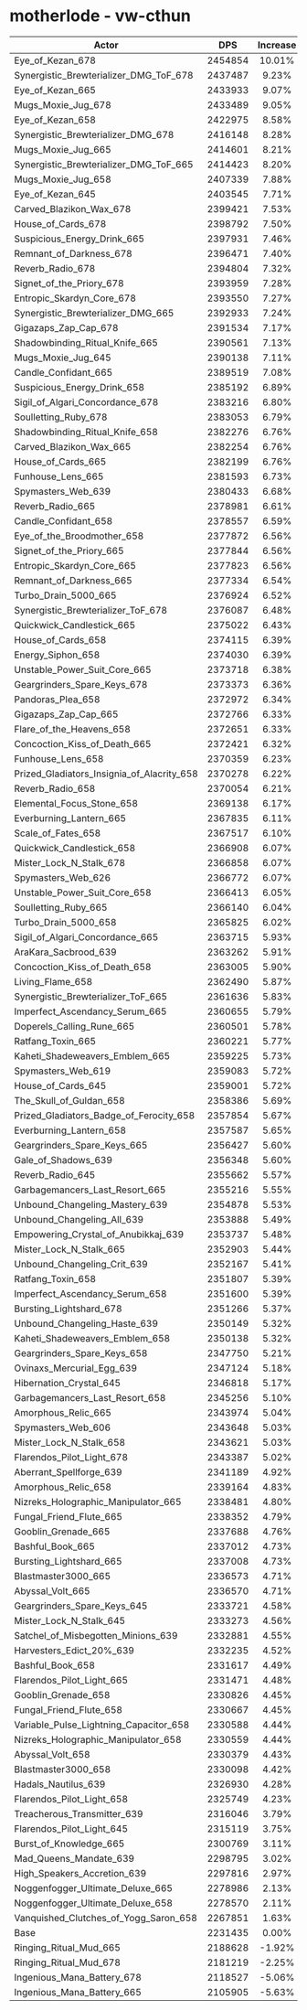 # motherlode - vw-cthun
| Actor | DPS | Increase |
|---|:---:|:---:|
|Eye_of_Kezan_678|2454854|10.01%|
|Synergistic_Brewterializer_DMG_ToF_678|2437487|9.23%|
|Eye_of_Kezan_665|2433933|9.07%|
|Mugs_Moxie_Jug_678|2433489|9.05%|
|Eye_of_Kezan_658|2422975|8.58%|
|Synergistic_Brewterializer_DMG_678|2416148|8.28%|
|Mugs_Moxie_Jug_665|2414601|8.21%|
|Synergistic_Brewterializer_DMG_ToF_665|2414423|8.20%|
|Mugs_Moxie_Jug_658|2407339|7.88%|
|Eye_of_Kezan_645|2403545|7.71%|
|Carved_Blazikon_Wax_678|2399421|7.53%|
|House_of_Cards_678|2398792|7.50%|
|Suspicious_Energy_Drink_665|2397931|7.46%|
|Remnant_of_Darkness_678|2396471|7.40%|
|Reverb_Radio_678|2394804|7.32%|
|Signet_of_the_Priory_678|2393959|7.28%|
|Entropic_Skardyn_Core_678|2393550|7.27%|
|Synergistic_Brewterializer_DMG_665|2392933|7.24%|
|Gigazaps_Zap_Cap_678|2391534|7.17%|
|Shadowbinding_Ritual_Knife_665|2390561|7.13%|
|Mugs_Moxie_Jug_645|2390138|7.11%|
|Candle_Confidant_665|2389519|7.08%|
|Suspicious_Energy_Drink_658|2385192|6.89%|
|Sigil_of_Algari_Concordance_678|2383216|6.80%|
|Soulletting_Ruby_678|2383053|6.79%|
|Shadowbinding_Ritual_Knife_658|2382276|6.76%|
|Carved_Blazikon_Wax_665|2382254|6.76%|
|House_of_Cards_665|2382199|6.76%|
|Funhouse_Lens_665|2381593|6.73%|
|Spymasters_Web_639|2380433|6.68%|
|Reverb_Radio_665|2378981|6.61%|
|Candle_Confidant_658|2378557|6.59%|
|Eye_of_the_Broodmother_658|2377872|6.56%|
|Signet_of_the_Priory_665|2377844|6.56%|
|Entropic_Skardyn_Core_665|2377823|6.56%|
|Remnant_of_Darkness_665|2377334|6.54%|
|Turbo_Drain_5000_665|2376924|6.52%|
|Synergistic_Brewterializer_ToF_678|2376087|6.48%|
|Quickwick_Candlestick_665|2375022|6.43%|
|House_of_Cards_658|2374115|6.39%|
|Energy_Siphon_658|2374030|6.39%|
|Unstable_Power_Suit_Core_665|2373718|6.38%|
|Geargrinders_Spare_Keys_678|2373373|6.36%|
|Pandoras_Plea_658|2372972|6.34%|
|Gigazaps_Zap_Cap_665|2372766|6.33%|
|Flare_of_the_Heavens_658|2372651|6.33%|
|Concoction_Kiss_of_Death_665|2372421|6.32%|
|Funhouse_Lens_658|2370359|6.23%|
|Prized_Gladiators_Insignia_of_Alacrity_658|2370278|6.22%|
|Reverb_Radio_658|2370054|6.21%|
|Elemental_Focus_Stone_658|2369138|6.17%|
|Everburning_Lantern_665|2367835|6.11%|
|Scale_of_Fates_658|2367517|6.10%|
|Quickwick_Candlestick_658|2366908|6.07%|
|Mister_Lock_N_Stalk_678|2366858|6.07%|
|Spymasters_Web_626|2366772|6.07%|
|Unstable_Power_Suit_Core_658|2366413|6.05%|
|Soulletting_Ruby_665|2366140|6.04%|
|Turbo_Drain_5000_658|2365825|6.02%|
|Sigil_of_Algari_Concordance_665|2363715|5.93%|
|AraKara_Sacbrood_639|2363262|5.91%|
|Concoction_Kiss_of_Death_658|2363005|5.90%|
|Living_Flame_658|2362490|5.87%|
|Synergistic_Brewterializer_ToF_665|2361636|5.83%|
|Imperfect_Ascendancy_Serum_665|2360655|5.79%|
|Doperels_Calling_Rune_665|2360501|5.78%|
|Ratfang_Toxin_665|2360221|5.77%|
|Kaheti_Shadeweavers_Emblem_665|2359225|5.73%|
|Spymasters_Web_619|2359083|5.72%|
|House_of_Cards_645|2359001|5.72%|
|The_Skull_of_Guldan_658|2358386|5.69%|
|Prized_Gladiators_Badge_of_Ferocity_658|2357854|5.67%|
|Everburning_Lantern_658|2357587|5.65%|
|Geargrinders_Spare_Keys_665|2356427|5.60%|
|Gale_of_Shadows_639|2356348|5.60%|
|Reverb_Radio_645|2355662|5.57%|
|Garbagemancers_Last_Resort_665|2355216|5.55%|
|Unbound_Changeling_Mastery_639|2354878|5.53%|
|Unbound_Changeling_All_639|2353888|5.49%|
|Empowering_Crystal_of_Anubikkaj_639|2353737|5.48%|
|Mister_Lock_N_Stalk_665|2352903|5.44%|
|Unbound_Changeling_Crit_639|2352167|5.41%|
|Ratfang_Toxin_658|2351807|5.39%|
|Imperfect_Ascendancy_Serum_658|2351600|5.39%|
|Bursting_Lightshard_678|2351266|5.37%|
|Unbound_Changeling_Haste_639|2350149|5.32%|
|Kaheti_Shadeweavers_Emblem_658|2350138|5.32%|
|Geargrinders_Spare_Keys_658|2347750|5.21%|
|Ovinaxs_Mercurial_Egg_639|2347124|5.18%|
|Hibernation_Crystal_645|2346818|5.17%|
|Garbagemancers_Last_Resort_658|2345256|5.10%|
|Amorphous_Relic_665|2343974|5.04%|
|Spymasters_Web_606|2343648|5.03%|
|Mister_Lock_N_Stalk_658|2343621|5.03%|
|Flarendos_Pilot_Light_678|2343387|5.02%|
|Aberrant_Spellforge_639|2341189|4.92%|
|Amorphous_Relic_658|2339164|4.83%|
|Nizreks_Holographic_Manipulator_665|2338481|4.80%|
|Fungal_Friend_Flute_665|2338352|4.79%|
|Gooblin_Grenade_665|2337688|4.76%|
|Bashful_Book_665|2337012|4.73%|
|Bursting_Lightshard_665|2337008|4.73%|
|Blastmaster3000_665|2336573|4.71%|
|Abyssal_Volt_665|2336570|4.71%|
|Geargrinders_Spare_Keys_645|2333721|4.58%|
|Mister_Lock_N_Stalk_645|2333273|4.56%|
|Satchel_of_Misbegotten_Minions_639|2332881|4.55%|
|Harvesters_Edict_20%_639|2332235|4.52%|
|Bashful_Book_658|2331617|4.49%|
|Flarendos_Pilot_Light_665|2331471|4.48%|
|Gooblin_Grenade_658|2330826|4.45%|
|Fungal_Friend_Flute_658|2330667|4.45%|
|Variable_Pulse_Lightning_Capacitor_658|2330588|4.44%|
|Nizreks_Holographic_Manipulator_658|2330559|4.44%|
|Abyssal_Volt_658|2330379|4.43%|
|Blastmaster3000_658|2330098|4.42%|
|Hadals_Nautilus_639|2326930|4.28%|
|Flarendos_Pilot_Light_658|2325749|4.23%|
|Treacherous_Transmitter_639|2316046|3.79%|
|Flarendos_Pilot_Light_645|2315119|3.75%|
|Burst_of_Knowledge_665|2300769|3.11%|
|Mad_Queens_Mandate_639|2298795|3.02%|
|High_Speakers_Accretion_639|2297816|2.97%|
|Noggenfogger_Ultimate_Deluxe_665|2278986|2.13%|
|Noggenfogger_Ultimate_Deluxe_658|2278570|2.11%|
|Vanquished_Clutches_of_Yogg_Saron_658|2267851|1.63%|
|Base|2231435|0.00%|
|Ringing_Ritual_Mud_665|2188628|-1.92%|
|Ringing_Ritual_Mud_678|2181219|-2.25%|
|Ingenious_Mana_Battery_678|2118527|-5.06%|
|Ingenious_Mana_Battery_665|2105905|-5.63%|
